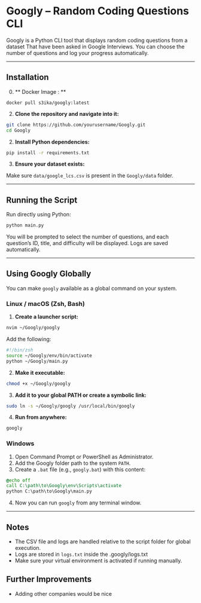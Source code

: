 # Googly – Random Coding Questions CLI

Googly is a Python CLI tool that displays random coding questions from a dataset That have been asked in Google Interviews.
You can choose the number of questions and log your progress automatically.

---

## Installation

0. ** Docker Image : **
```shell
docker pull s3ika/googly:latest
```



2. **Clone the repository and navigate into it:**

```bash
git clone https://github.com/yourusername/Googly.git
cd Googly
```

2. **Install Python dependencies:**

```bash
pip install -r requirements.txt
```

3. **Ensure your dataset exists:**

Make sure `data/google_lcs.csv` is present in the `Googly/data` folder.

---

## Running the Script

Run directly using Python:

```bash
python main.py
```

You will be prompted to select the number of questions, and each question’s ID, title, and difficulty will be displayed. Logs are saved automatically.

---

## Using Googly Globally

You can make `googly` available as a global command on your system.

### Linux / macOS (Zsh, Bash)

1. **Create a launcher script:**

```bash
nvim ~/Googly/googly
```

Add the following:

```bash
#!/bin/zsh
source ~/Googly/env/bin/activate
python ~/Googly/main.py
```

2. **Make it executable:**

```bash
chmod +x ~/Googly/googly
```

3. **Add it to your global PATH or create a symbolic link:**

```bash
sudo ln -s ~/Googly/googly /usr/local/bin/googly
```

4. **Run from anywhere:**

```bash
googly
```

### Windows

1. Open Command Prompt or PowerShell as Administrator.
2. Add the Googly folder path to the system `PATH`.
3. Create a `.bat` file (e.g., `googly.bat`) with this content:

```bat
@echo off
call C:\path\to\Googly\env\Scripts\activate
python C:\path\to\Googly\main.py
```

4. Now you can run `googly` from any terminal window.

---

## Notes

- The CSV file and logs are handled relative to the script folder for global execution.
- Logs are stored in `logs.txt` inside the .googly/logs.txt
- Make sure your virtual environment is activated if running manually.

## Further Improvements
- Adding other companies would be nice
